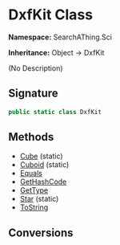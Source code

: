 # DxfKit Class
**Namespace:** SearchAThing.Sci

**Inheritance:** Object → DxfKit

(No Description)

## Signature
```csharp
public static class DxfKit
```
## Methods
- [Cube](DxfKit/Cube.md) (static)
- [Cuboid](DxfKit/Cuboid.md) (static)
- [Equals](DxfKit/Equals.md)
- [GetHashCode](DxfKit/GetHashCode.md)
- [GetType](DxfKit/GetType.md)
- [Star](DxfKit/Star.md) (static)
- [ToString](DxfKit/ToString.md)
## Conversions
